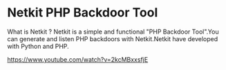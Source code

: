 # Netkit PHP Backdoor Tool
What is Netkit ?
Netkit is a simple and functional "PHP Backdoor Tool".You can generate and listen PHP backdoors with Netkit.Netkit have developed with Python and PHP.

https://www.youtube.com/watch?v=2kcMBxxsfjE
